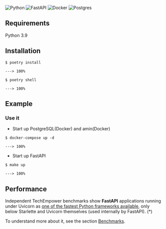 ![Python](https://img.shields.io/badge/python-3670A0?style=for-the-badge&logo=python&logoColor=ffdd54)
![FastAPI](https://img.shields.io/badge/FastAPI-005571?style=for-the-badge&logo=fastapi)
![Docker](https://img.shields.io/badge/docker-%230db7ed.svg?style=for-the-badge&logo=docker&logoColor=white)
![Postgres](https://img.shields.io/badge/postgres-%23316192.svg?style=for-the-badge&logo=postgresql&logoColor=white)

## Requirements

Python 3.9

## Installation

<div class="termy">

```console
$ poetry install

---> 100%
```

</div>

<div class="termy">

```console
$ poetry shell

---> 100%
```

</div>

## Example

### Use it

- Start up PostgreSQL(Docker) and amin(Docker)

<div class="termy">

```console
$ docker-compose up -d

---> 100%
```

</div>

- Start up FastAPI

<div class="termy">

```console
$ make up

---> 100%
```

</div>

## Performance

Independent TechEmpower benchmarks show **FastAPI** applications running under Uvicorn as <a href="https://www.techempower.com/benchmarks/#section=test&runid=7464e520-0dc2-473d-bd34-dbdfd7e85911&hw=ph&test=query&l=zijzen-7" class="external-link" target="_blank">one of the fastest Python frameworks available</a>, only below Starlette and Uvicorn themselves (used internally by FastAPI). (\*)

To understand more about it, see the section <a href="https://fastapi.tiangolo.com/benchmarks/" class="internal-link" target="_blank">Benchmarks</a>.
